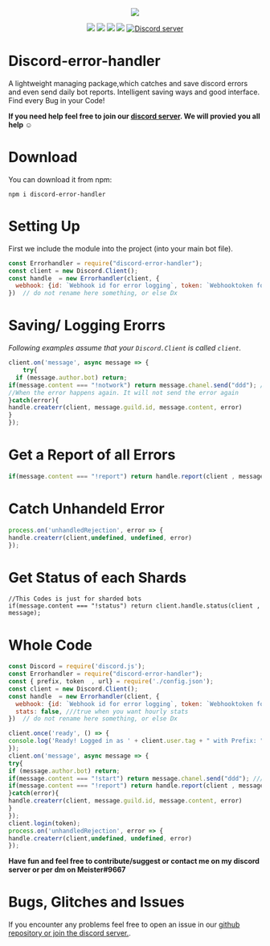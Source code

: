 <p align="center"><a href="https://nodei.co/npm/discord-error-handler/"><img src="https://nodei.co/npm/discord-error-handler.png"></a></p>
<p align="center"><img src="https://img.shields.io/npm/v/discord-mongodb-prefix"> <img src="https://img.shields.io/github/repo-size/meister03/discord-error-handler"> <img src="https://img.shields.io/npm/l/discord-error-handler"> <img src="https://img.shields.io/github/contributors/discord-error-handler">  <a href="https://discord.gg/YTdNBHh"><img src="https://discordapp.com/api/guilds/697129454761410600/widget.png" alt="Discord server"/></a></p>

# Discord-error-handler
A lightweight managing package,which catches and save discord errors and even send daily bot reports. Intelligent saving ways and good interface. Find every Bug in your Code!


**If you need help feel free to join our <a href="https://discord.gg/YTdNBHh ">discord server</a>. We will provied you all help ☺**
# Download
You can download it from npm:
```cli
npm i discord-error-handler
```

# Setting Up
First we include the module into the project (into your main bot file).
```js
const Errorhandler = require("discord-error-handler");
const client = new Discord.Client();
const handle  = new Errorhandler(client, {
  webhook: {id: `Webhook id for error logging`, token: `Webhooktoken for error logging`}
})  // do not rename here something, or else Dx 
```
# Saving/ Logging Erorrs

*Following examples assume that your `Discord.Client` is called `client`.*

```js
client.on('message', async message => {
	try{
  if (message.author.bot) return;
if(message.content === "!notwork") return message.chanel.send("ddd"); // the error here is "chanel" , the right thing would be "channel" ==> this will now send a message in the log channel.
//When the error happens again. It will not send the error again 
}catch(error){
handle.createrr(client, message.guild.id, message.content, error)
}
});
```
# Get a Report of all Errors
```js
if(message.content === "!report") return handle.report(client , message);
```
# Catch Unhandeld Error
```js
process.on('unhandledRejection', error => { 
handle.createrr(client,undefined, undefined, error)
});
```
# Get Status of each Shards
```
//This Codes is just for sharded bots
if(message.content === "!status") return client.handle.status(client , message);
```
# Whole Code
```js
const Discord = require('discord.js');
const Errorhandler = require("discord-error-handler");
const { prefix, token  , url} = require('./config.json');
const client = new Discord.Client();
const handle  = new Errorhandler(client, {
  webhook: {id: `Webhook id for error logging`, token: `Webhooktoken for error logging`}
  stats: false, ///true when you want hourly stats
})  // do not rename here something, or else Dx 

client.once('ready', () => {
console.log('Ready! Logged in as ' + client.user.tag + " with Prefix: " + prefix);
});
client.on('message', async message => {
try{
if (message.author.bot) return;
if(message.content === "!start") return message.chanel.send("ddd"); ///create a error
if(message.content === "!report") return handle.report(client , message);
}catch(error){
handle.createrr(client, message.guild.id, message.content, error)
}
});
client.login(token);
process.on('unhandledRejection', error => { 
handle.createrr(client,undefined, undefined, error)
});


```


**Have fun and feel free to contribute/suggest or contact me on my discord server or per dm on Meister#9667**

# Bugs, Glitches and Issues
If you encounter any problems feel free to open an issue in our <a href="https://github.com/meister03/discord-error-handler/issues">github repository or join the discord server.</a>.
